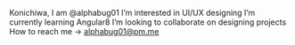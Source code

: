 Konichiwa, I am @alphabug01
I’m interested in UI/UX designing
I’m currently learning Angular8
I’m looking to collaborate on designing projects
How to reach me -> alphabug01@pm.me

<!---
alphabug01/alphabug01 is a ✨ special ✨ repository because its `README.md` (this file) appears on your GitHub profile.
You can click the Preview link to take a look at your changes.
--->
